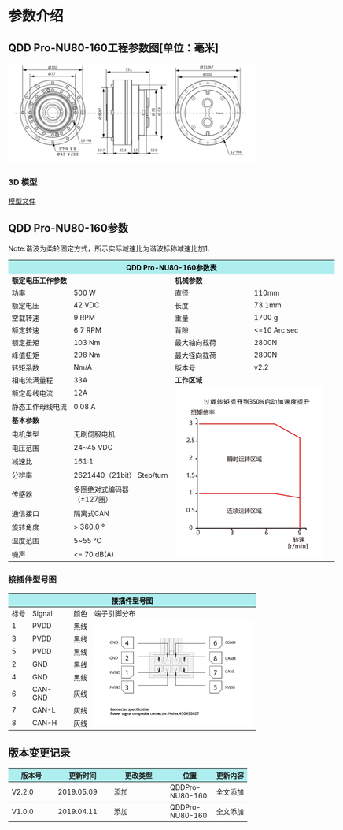 # 参数介绍 
## QDD Pro-NU80-160工程参数图[单位：毫米]
![QDD Pro-NU80-160]( ../img/Qddpro_NU80_v2_2三视图.png ) 
### 3D 模型
[模型文件]( ../img/QDD_Pro-NU80-x-110_v2_2.step.zip )




## QDD Pro-NU80-160参数

Note:谐波为柔轮固定方式，所示实际减速比为谐波标称减速比加1.

<table style="width:700px"><thead><tr><th colspan="4" style="background: PaleTurquoise; color: black;">QDD Pro-NU80-160参数表</th></tr></thead><tbody><tr><td colspan="2" width=50%><b>额定电压工作参数</b></td><td colspan="2" width=50%><b>机械参数</b></td></tr><tr><td>功率</td><td>500 W</td><td>直径</td><td>110mm</td></tr><tr><td>额定电压</td><td>42 VDC</td><td>长度</td><td>73.1mm</td></tr><tr><td>空载转速</td><td>9 RPM</td><td>重量</td><td>1700 g</td></tr><tr><td>额定转速</td><td>6.7 RPM</td><td>背隙</td><td><=10 Arc sec</td></tr><tr><td>额定扭矩</td><td>103 Nm</td><td>最大轴向载荷</td><td>2800N</td></tr><tr><td>峰值扭矩</td><td>298 Nm</td><td>最大径向载荷</td><td>2800N</td></tr><tr><td>转矩系数</td><td> Nm/A</td><td>版本号</td><td>v2.2</td></tr><tr><td>相电流满量程</td><td>33A</td><td colspan="2"><b>工作区域</b></td></tr><tr><td>额定母线电流</td><td>12A</td><td colspan="2" rowspan="12"><img src="../img/QddPro-NU80-160_v2_2曲线.png" style="width:300px"></td></tr><tr><td>静态工作母线电流</td><td>0.08 A</td></tr><tr><td colspan="2"><b>基本参数</b></td></tr><tr><td>电机类型</td><td>无刷伺服电机</td></tr><tr><td>电压范围</td><td>24~45 VDC</td></tr><tr><td>减速比</td><td>161:1</td></tr><tr><td>分辨率</td><td>2621440（21bit） Step/turn</td></tr><tr><td>传感器</td><td>多圈绝对式编码器</br>（±127圈）</td></tr><tr><td>通信接口</td><td>隔离式CAN</td></tr><tr><td>旋转角度</td><td>> 360.0 °</td></tr><tr><td>温度范围</td><td>5~55 °C</td></tr><tr><td>噪声</td><td><= 70 dB(A)</td></tr></tbody></table>


### 接插件型号图
<table class="tableizer-table">
<thead><tr class="tableizer-firstrow"><th colspan="4" style="background: PaleTurquoise; color: black;width:800px">接插件型号图</th></tr></thead><tbody><tr><td>标号</td><td>Signal</td><td>颜色</td><td >端子引脚分布</td></tr><tr><td>1</td><td>PVDD</td><td>黑线</td><td rowspan="9"><img src="../img/配线2-2.png" style="width:450px"></td></tr><tr><td>3</td><td>PVDD</td><td>黑线</td></tr><tr><td>5</td><td>PVDD</td><td>黑线</td></tr><tr><td>2</td><td>GND</td><td>黑线</td></tr><tr><td>4</td><td>GND</td><td>黑线</td></tr><tr><td>6</td><td>CAN-GND</td><td>灰线</td></tr><tr><td>7</td><td>CAN-L</td><td>灰线</td></tr><tr><td>8</td><td>CAN-H</td><td>灰线</td></tr></tbody></table>



## 版本变更记录


<table style="width:600px"><thead><tr style="background:PaleTurquoise"><th style="width:80px">版本号</th><th style="width:100px">更新时间</th><th style="width:100px">更改类型</th><th style="width:80px">位置</th><th>更新内容</th></tr></thead><tbody><tr><td>V2.2.0</td><td>2019.05.09</td><td>添加</td><td>QDDPro-NU80-160</td><td>全文添加</th></tr></thead><tbody><tr><td>V1.0.0</td><td>2019.04.11</td><td>添加</td><td>QDDPro-NU80-160</td><td>全文添加</td></tbody></table>
